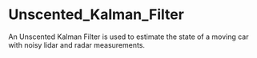 # Unscented_Kalman_Filter
An Unscented Kalman Filter is used to estimate the state of a moving car with noisy lidar and radar measurements. 
